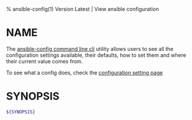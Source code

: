 % ansible-config(1) Version Latest | View ansible configuration
# NAME

The [ansible-config command line cli](https://docs.ansible.com/ansible/latest/cli/ansible-config.html) utility allows users to see all the configuration 
settings available, their defaults, how to set them and where their current value comes from.

To see what a config does, check the [configuration setting page](https://docs.ansible.com/ansible/latest/reference_appendices/config.html)

# SYNOPSIS

```bash
${SYNOPSIS}
```